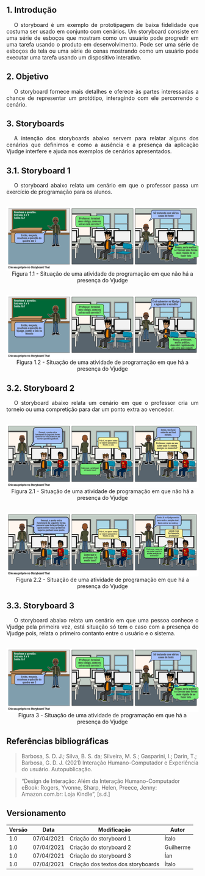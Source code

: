 ## 1. Introdução

<p style="text-indent: 20px; text-align: justify">
O storyboard é um exemplo de prototipagem de baixa fidelidade que costuma ser usado em conjunto com cenários. Um storyboard consiste em uma série de esboços que mostram como um usuário pode progredir em uma tarefa usando o produto em desenvolvimento. Pode ser uma série de esboços de tela ou uma série de cenas mostrando como um usuário pode executar uma tarefa usando um dispositivo interativo.
</p>

## 2. Objetivo

<p style="text-indent: 20px; text-align: justify">
O storyboard fornece mais detalhes e oferece às partes interessadas a chance de representar um protótipo, interagindo com ele percorrendo o cenário.
</p>

## 3. Storyboards

<p style="text-indent: 20px; text-align: justify">
    A intenção dos storyboards abaixo servem para relatar alguns dos cenários que definimos e como a ausência e a presença da aplicação Vjudge interfere e ajuda nos exemplos de cenários apresentados.
</p>

## 3.1. Storyboard 1

<p style="text-indent: 20px; text-align: justify">
O storyboard abaixo relata um cenário em que o professor passa um exercício de programação para os alunos.
</p>

<div style="display: flex; flex-flow: row wrap; justify-content: center; margin: 30px auto"> 
    <img src="../../../assets/storyboards/storyboard1SemSolucao.png" width="100%"></img>
    <center>
    <figcaption>Figura 1.1 - Situação de uma atividade de programação em que não há a presença do Vjudge</figcaption>
    </center>
</div>

<div style="display: flex; flex-flow: row wrap; justify-content: center; margin: 30px auto"> 
    <img src="../../../assets/storyboards/storyboard1ComSolucao.png" width="100%"></img>
    <center>
    <figcaption>Figura 1.2 - Situação de uma atividade de programação em que há a presença do Vjudge</figcaption>
    </center>
</div>

## 3.2. Storyboard 2

<p style="text-indent: 20px; text-align: justify">
O storyboard abaixo relata um cenário em que o professor cria um torneio ou uma compretição para dar um ponto extra ao vencedor.
</p>

<div style="display: flex; flex-flow: row wrap; justify-content: center; margin: 30px auto"> 
    <img src="../../../assets/storyboards/storyboard2SemSolucao.png" width="100%"></img>
    <center>
    <figcaption>Figura 2.1 - Situação de uma atividade de programação em que não há a presença do Vjudge</figcaption>
    </center>
</div>

<div style="display: flex; flex-flow: row wrap; justify-content: center; margin: 30px auto"> 
    <img src="../../../assets/storyboards/storyboard2ComSolucao.png" width="100%"></img>
    <center>
    <figcaption>Figura 2.2 - Situação de uma atividade de programação em que há a presença do Vjudge</figcaption>
    </center>
</div>

## 3.3. Storyboard 3

<p style="text-indent: 20px; text-align: justify">
O storyboard abaixo relata um cenário em que uma pessoa conhece o Vjudge pela primeira vez, está situação só tem o caso com a presença do Vjudge pois, relata o primeiro contanto entre o usuário e o sistema.
</p>

<div style="display: flex; flex-flow: row wrap; justify-content: center; margin: 30px auto"> 
    <img src="../../../assets/storyboards/storyboard1SemSolucao.png" width="100%"></img>
    <center>
    <figcaption>Figura 3 - Situação de uma atividade de programação em que há a presença do Vjudge</figcaption>
    </center>
</div>

## Referências bibliográficas

> Barbosa, S. D. J.; Silva, B. S. da; Silveira, M. S.; Gasparini, I.; Darin, T.; Barbosa, G. D. J. (2021) Interação Humano-Computador e Experiência do usuário. Autopublicação.

> “Design de Interação: Além da Interação Humano-Computador eBook: Rogers, Yvonne, Sharp, Helen, Preece, Jenny: Amazon.com.br: Loja Kindle”, [s.d.]

## Versionamento

| Versão | Data | Modificação | Autor |
|--|--|--|--|
| 1.0 | 07/04/2021 | Criação do storyboard 1 | Ítalo |
| 1.0 | 07/04/2021 | Criação do storyboard 2 | Guilherme |
| 1.0 | 07/04/2021 | Criação do storyboard 3 | Ían |
| 1.0 | 07/04/2021 | Criação dos textos dos storyboards | Ítalo |
